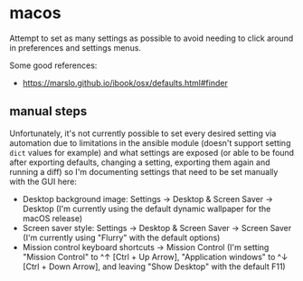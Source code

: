 # macos

Attempt to set as many settings as possible to avoid needing to click around
in preferences and settings menus.

Some good references:

- https://marslo.github.io/ibook/osx/defaults.html#finder

## manual steps

Unfortunately, it's not currently possible to set every desired setting via
automation due to limitations in the ansible module (doesn't support setting
`dict` values for example) and what settings are exposed (or able to be found
after exporting defaults, changing a setting, exporting them again and running
a diff) so I'm documenting settings that need to be set manually with the GUI
here:

- Desktop background image: Settings -> Desktop & Screen Saver -> Desktop
  (I'm currently using the default dynamic wallpaper for the macOS release)
- Screen saver style: Settings -> Desktop & Screen Saver -> Screen Saver
  (I'm currently using "Flurry" with the default options)
- Mission control keyboard shortcuts -> Mission Control (I'm setting "Mission
  Control" to ^↑ [Ctrl + Up Arrow], "Application windows" to ^↓ [Ctrl + Down
  Arrow], and leaving "Show Desktop" with the default F11)
